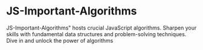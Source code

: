 # JS-Important-Algorithms
JS-Important-Algorithms" hosts crucial JavaScript algorithms. Sharpen your skills with fundamental data structures and problem-solving techniques. Dive in and unlock the power of algorithms
